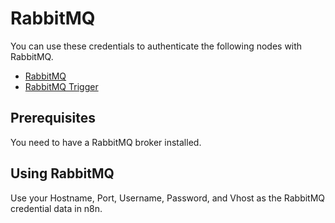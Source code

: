 # RabbitMQ

You can use these credentials to authenticate the following nodes with RabbitMQ.
- [RabbitMQ](/workflow/integrations/nodes/n8n-nodes-base.rabbitmq/)
- [RabbitMQ Trigger](/workflow/integrations/trigger-nodes/n8n-nodes-base.rabbitmqTrigger/)

## Prerequisites

You need to have a RabbitMQ broker installed.

## Using RabbitMQ

Use your Hostname, Port, Username, Password, and Vhost as the RabbitMQ credential data in n8n.
